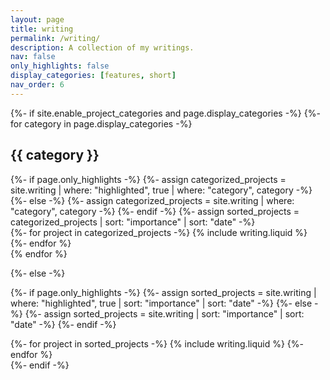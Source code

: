 ```yaml
---
layout: page
title: writing
permalink: /writing/
description: A collection of my writings.
nav: false
only_highlights: false
display_categories: [features, short]
nav_order: 6
---
```


<!-- pages/writing.md -->
<div class="writing">
{%- if site.enable_project_categories and page.display_categories -%}
  <!-- Display categorized writing -->
  {%- for category in page.display_categories -%}
  <h2 class="category">{{ category }}</h2>
  {%- if page.only_highlights -%}
    {%- assign categorized_projects = site.writing | where: "highlighted", true | where: "category", category -%}
  {%- else -%}
    {%- assign categorized_projects = site.writing | where: "category", category -%}
  {%- endif -%}
  {%- assign sorted_projects = categorized_projects | sort: "importance" | sort: "date" -%}
  <!-- Generate cards for each writing type -->
  <div class="list-style mx-auto">
    {%- for project in categorized_projects -%}
      {% include writing.liquid %}
    {%- endfor %}
  </div>
  {% endfor %}

{%- else -%}
<!-- Display writing without categories -->
  {%- if page.only_highlights -%}
  {%- assign sorted_projects = site.writing | where: "highlighted", true | sort: "importance" | sort: "date" -%}
  {%- else -%}
  {%- assign sorted_projects = site.writing | sort: "importance" | sort: "date" -%}
  {%- endif -%}
  <!-- Generate cards for each project -->
  <div class="list-style mx-auto">
    {%- for project in sorted_projects -%}
      {% include writing.liquid %}
    {%- endfor %}
  </div>
{%- endif -%}

</div>
